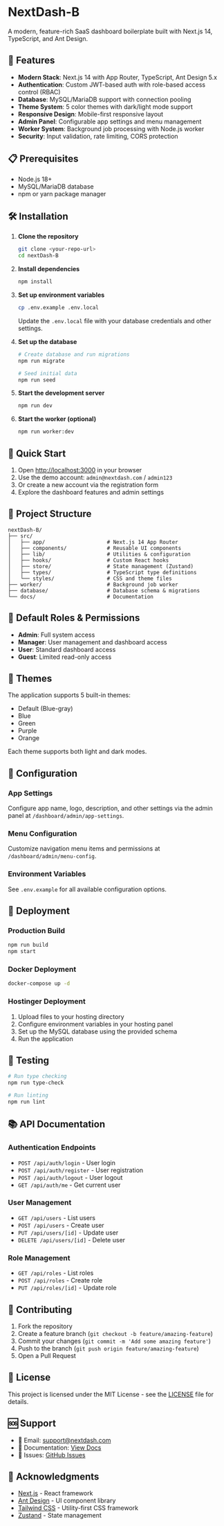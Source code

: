 # NextDash-B

A modern, feature-rich SaaS dashboard boilerplate built with Next.js 14, TypeScript, and Ant Design.

## 🚀 Features

- **Modern Stack**: Next.js 14 with App Router, TypeScript, Ant Design 5.x
- **Authentication**: Custom JWT-based auth with role-based access control (RBAC)
- **Database**: MySQL/MariaDB support with connection pooling
- **Theme System**: 5 color themes with dark/light mode support
- **Responsive Design**: Mobile-first responsive layout
- **Admin Panel**: Configurable app settings and menu management
- **Worker System**: Background job processing with Node.js worker
- **Security**: Input validation, rate limiting, CORS protection

## 📋 Prerequisites

- Node.js 18+ 
- MySQL/MariaDB database
- npm or yarn package manager

## 🛠️ Installation

1. **Clone the repository**
   ```bash
   git clone <your-repo-url>
   cd nextDash-B
   ```

2. **Install dependencies**
   ```bash
   npm install
   ```

3. **Set up environment variables**
   ```bash
   cp .env.example .env.local
   ```
   
   Update the `.env.local` file with your database credentials and other settings.

4. **Set up the database**
   ```bash
   # Create database and run migrations
   npm run migrate
   
   # Seed initial data
   npm run seed
   ```

5. **Start the development server**
   ```bash
   npm run dev
   ```

6. **Start the worker (optional)**
   ```bash
   npm run worker:dev
   ```

## 🎯 Quick Start

1. Open [http://localhost:3000](http://localhost:3000) in your browser
2. Use the demo account: `admin@nextdash.com` / `admin123`
3. Or create a new account via the registration form
4. Explore the dashboard features and admin settings

## 📁 Project Structure

```
nextDash-B/
├── src/
│   ├── app/                    # Next.js 14 App Router
│   ├── components/             # Reusable UI components
│   ├── lib/                    # Utilities & configuration
│   ├── hooks/                  # Custom React hooks
│   ├── store/                  # State management (Zustand)
│   ├── types/                  # TypeScript type definitions
│   └── styles/                 # CSS and theme files
├── worker/                     # Background job worker
├── database/                   # Database schema & migrations
└── docs/                       # Documentation
```

## 🔐 Default Roles & Permissions

- **Admin**: Full system access
- **Manager**: User management and dashboard access
- **User**: Standard dashboard access
- **Guest**: Limited read-only access

## 🎨 Themes

The application supports 5 built-in themes:
- Default (Blue-gray)
- Blue
- Green  
- Purple
- Orange

Each theme supports both light and dark modes.

## 🔧 Configuration

### App Settings
Configure app name, logo, description, and other settings via the admin panel at `/dashboard/admin/app-settings`.

### Menu Configuration
Customize navigation menu items and permissions at `/dashboard/admin/menu-config`.

### Environment Variables
See `.env.example` for all available configuration options.

## 🚀 Deployment

### Production Build
```bash
npm run build
npm start
```

### Docker Deployment
```bash
docker-compose up -d
```

### Hostinger Deployment
1. Upload files to your hosting directory
2. Configure environment variables in your hosting panel
3. Set up the MySQL database using the provided schema
4. Run the application

## 🧪 Testing

```bash
# Run type checking
npm run type-check

# Run linting
npm run lint
```

## 📚 API Documentation

### Authentication Endpoints
- `POST /api/auth/login` - User login
- `POST /api/auth/register` - User registration  
- `POST /api/auth/logout` - User logout
- `GET /api/auth/me` - Get current user

### User Management
- `GET /api/users` - List users
- `POST /api/users` - Create user
- `PUT /api/users/[id]` - Update user
- `DELETE /api/users/[id]` - Delete user

### Role Management
- `GET /api/roles` - List roles
- `POST /api/roles` - Create role
- `PUT /api/roles/[id]` - Update role

## 🤝 Contributing

1. Fork the repository
2. Create a feature branch (`git checkout -b feature/amazing-feature`)
3. Commit your changes (`git commit -m 'Add some amazing feature'`)
4. Push to the branch (`git push origin feature/amazing-feature`)
5. Open a Pull Request

## 📄 License

This project is licensed under the MIT License - see the [LICENSE](LICENSE) file for details.

## 🆘 Support

- 📧 Email: support@nextdash.com
- 📖 Documentation: [View Docs](./docs/)
- 🐛 Issues: [GitHub Issues](https://github.com/your-username/nextdash-b/issues)

## 🙏 Acknowledgments

- [Next.js](https://nextjs.org/) - React framework
- [Ant Design](https://ant.design/) - UI component library
- [Tailwind CSS](https://tailwindcss.com/) - Utility-first CSS framework
- [Zustand](https://zustand-demo.pmnd.rs/) - State management